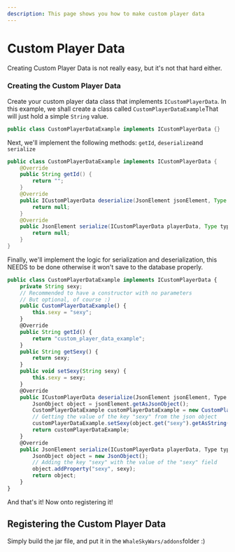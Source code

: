 ```yaml
---
description: This page shows you how to make custom player data
---
```


# Custom Player Data

Creating Custom Player Data is not really easy, but it's not that hard either.

### Creating the Custom Player Data

Create your custom player data class that implements `ICustomPlayerData`. In this example, we shall create a class called `CustomPlayerDataExample`That will just hold a simple `String` value.

```java
public class CustomPlayerDataExample implements ICustomPlayerData {}
```

Next, we'll implement the following methods: `getId`, `deserialize`and `serialize`

```java
public class CustomPlayerDataExample implements ICustomPlayerData {
    @Override
    public String getId() {
        return "";
    }
    @Override
    public ICustomPlayerData deserialize(JsonElement jsonElement, Type type, JsonDeserializationContext context) throws JsonParseException {
        return null;
    }
    @Override
    public JsonElement serialize(ICustomPlayerData playerData, Type type, JsonSerializationContext context) {
        return null;
    }
}
```

Finally, we'll implement the logic for serialization and deserialization, this NEEDS to be done otherwise it won't save to the database properly.

```javascript
public class CustomPlayerDataExample implements ICustomPlayerData {
    private String sexy;
    // Recommended to have a constructor with no parameters
    // But optional, of course :)
    public CustomPlayerDataExample() {
        this.sexy = "sexy";
    }
    @Override
    public String getId() {
        return "custom_player_data_example";
    }
    public String getSexy() {
        return sexy;
    }
    public void setSexy(String sexy) {
        this.sexy = sexy;
    }
    @Override
    public ICustomPlayerData deserialize(JsonElement jsonElement, Type type, JsonDeserializationContext jsonDeserializationContext) throws JsonParseException {
        JsonObject object = jsonElement.getAsJsonObject();
        CustomPlayerDataExample customPlayerDataExample = new CustomPlayerDataExample();
        // Getting the value of the key "sexy" from the json object
        customPlayerDataExample.setSexy(object.get("sexy").getAsString());
        return customPlayerDataExample;
    }
    @Override
    public JsonElement serialize(ICustomPlayerData playerData, Type type, JsonSerializationContext jsonSerializationContext) {
        JsonObject object = new JsonObject();
        // Adding the key "sexy" with the value of the "sexy" field
        object.addProperty("sexy", sexy);
        return object;
    }
}
```

And that's it! Now onto registering it!

## Registering the Custom Player Data

Simply build the jar file, and put it in the `WhaleSkyWars/addons`folder :)
